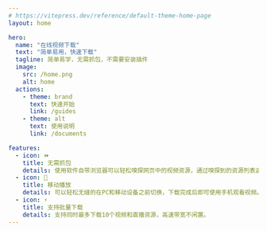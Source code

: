 ```yaml
---
# https://vitepress.dev/reference/default-theme-home-page
layout: home

hero:
  name: "在线视频下载"
  text: "简单易用，快速下载"
  tagline: 简单易学，无需抓包，不需要安装插件
  image:
    src: /home.png
    alt: home
  actions:
    - theme: brand
      text: 快速开始
      link: /guides
    - theme: alt
      text: 使用说明
      link: /documents

features:
  - icon: ⏩
    title: 无需抓包
    details: 使用软件自带浏览器可以轻松嗅探网页中的视频资源，通过嗅探到的资源列表选择自己想要下载的资源，简单快速。
  - icon: 📱
    title: 移动播放
    details: 可以轻松无缝的在PC和移动设备之前切换，下载完成后即可使用手机观看视频。
  - icon: ⚡️
    title: 支持批量下载
    details: 支持同时最多下载10个视频和直播资源，高速带宽不闲置。
---
```

